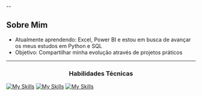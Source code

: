 
--

##  Sobre Mim
-  Atualmente aprendendo: Excel, Power BI e estou em busca de avançar os meus estudos em Python e SQL
-  Objetivo: Compartilhar minha evolução através de projetos práticos

---
  <!-- Ou para títulos -->
<h3 align="center">Habilidades Técnicas</h3>

<p align="center">
  
  <a href="https://skillicons.dev">
    
<p align="center"> 
   
[![My Skills](https://skillicons.dev/icons?i=aws,azure,figma,html,css,git,github,kali,&perline=3)](https://skillicons.dev)
[![My Skills](https://skillicons.dev/icons?i=,git,github,kali,matlab,mysql,py,sklearn&perline=3)](https://skillicons.dev)
[![My Skills](https://skillicons.dev/icons?i=tensorflow,vscode,linux&perline=3)](https://skillicons.dev)
  
  </a>
</p>





